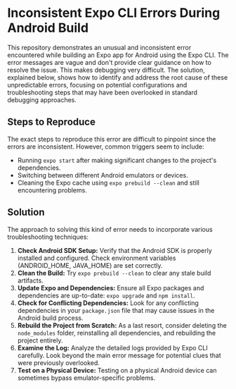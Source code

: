 # Inconsistent Expo CLI Errors During Android Build

This repository demonstrates an unusual and inconsistent error encountered while building an Expo app for Android using the Expo CLI.  The error messages are vague and don't provide clear guidance on how to resolve the issue.  This makes debugging very difficult. The solution, explained below, shows how to identify and address the root cause of these unpredictable errors, focusing on potential configurations and troubleshooting steps that may have been overlooked in standard debugging approaches.

## Steps to Reproduce

The exact steps to reproduce this error are difficult to pinpoint since the errors are inconsistent. However, common triggers seem to include: 

* Running `expo start` after making significant changes to the project's dependencies.
* Switching between different Android emulators or devices.
* Cleaning the Expo cache using `expo prebuild --clean` and still encountering problems.

## Solution

The approach to solving this kind of error needs to incorporate various troubleshooting techniques:

1. **Check Android SDK Setup:** Verify that the Android SDK is properly installed and configured. Check environment variables (ANDROID_HOME, JAVA_HOME) are set correctly.
2. **Clean the Build:** Try `expo prebuild --clean` to clear any stale build artifacts.
3. **Update Expo and Dependencies:** Ensure all Expo packages and dependencies are up-to-date: `expo upgrade` and `npm install`.
4. **Check for Conflicting Dependencies:** Look for any conflicting dependencies in your `package.json` file that may cause issues in the Android build process.
5. **Rebuild the Project from Scratch:** As a last resort, consider deleting the `node_modules` folder, reinstalling all dependencies, and rebuilding the project entirely.
6. **Examine the Log:** Analyze the detailed logs provided by Expo CLI carefully. Look beyond the main error message for potential clues that were previously overlooked.
7. **Test on a Physical Device:**  Testing on a physical Android device can sometimes bypass emulator-specific problems.